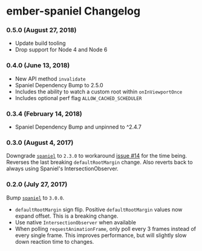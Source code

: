 # ember-spaniel Changelog

### 0.5.0 (August 27, 2018)
* Update build tooling
* Drop support for Node 4 and Node 6

### 0.4.0 (June 13, 2018)
* New API method `invalidate`
* Spaniel Dependency Bump to 2.5.0
* Includes the ability to watch a custom root within `onInViewportOnce`
* Includes optional perf flag `ALLOW_CACHED_SCHEDULER`

### 0.3.4 (February 14, 2018)
* Spaniel Dependency Bump and unpinned to ^2.4.7

### 0.3.0 (August 4, 2017)

Downgrade [`spaniel`](https://github.com/linkedin/spaniel) to `2.3.0` to workaround [issue #14](https://github.com/asakusuma/ember-spaniel/issues/14) for the time being. Reverses the last breaking `defaultRootMargin` change. Also reverts back to always using Spaniel's IntersectionObserver.

### 0.2.0 (July 27, 2017)

Bump [`spaniel`](https://github.com/linkedin/spaniel) to `3.0.0`.

* `defaultRootMargin` sign flip. Positive `defaultRootMargin` values now expand offset. This is a breaking change.
* Use native `IntersectionObserver` when available
* When polling `requestAnimationFrame`, only poll every 3 frames instead of every single frame. This improves performance, but will slightly slow down reaction time to changes.